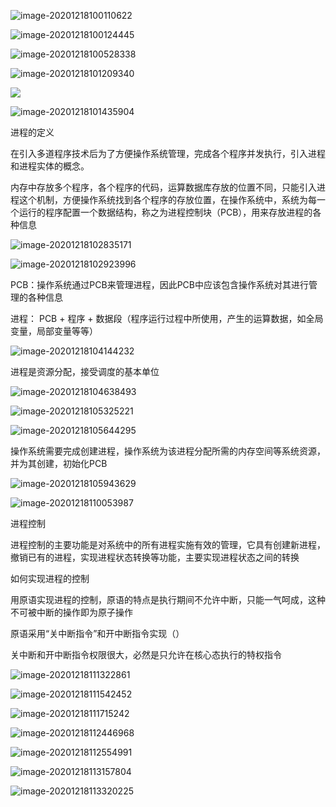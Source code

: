 ![image-20201218100110622](/home/mi/.config/Typora/typora-user-images/image-20201218100110622.png)

![image-20201218100124445](/home/mi/.config/Typora/typora-user-images/image-20201218100124445.png)

![image-20201218100528338](/home/mi/.config/Typora/typora-user-images/image-20201218100528338.png)

![image-20201218101209340](/home/mi/.config/Typora/typora-user-images/image-20201218101209340.png)

![ ](/home/mi/.config/Typora/typora-user-images/image-20201218101313929.png)

![image-20201218101435904](/home/mi/.config/Typora/typora-user-images/image-20201218101435904.png)

进程的定义

在引入多道程序技术后为了方便操作系统管理，完成各个程序并发执行，引入进程和进程实体的概念。

内存中存放多个程序，各个程序的代码，运算数据库存放的位置不同，只能引入进程这个机制，方便操作系统找到各个程序的存放位置，在操作系统中，系统为每一个运行的程序配置一个数据结构，称之为进程控制块（PCB），用来存放进程的各种信息

![image-20201218102835171](/home/mi/.config/Typora/typora-user-images/image-20201218102835171.png)

![image-20201218102923996](/home/mi/.config/Typora/typora-user-images/image-20201218102923996.png)

PCB：操作系统通过PCB来管理进程，因此PCB中应该包含操作系统对其进行管理的各种信息

进程： PCB + 程序 + 数据段（程序运行过程中所使用，产生的运算数据，如全局变量，局部变量等等）

![image-20201218104144232](/home/mi/.config/Typora/typora-user-images/image-20201218104144232.png)

 进程是资源分配，接受调度的基本单位

![image-20201218104638493](/home/mi/.config/Typora/typora-user-images/image-20201218104638493.png)

![image-20201218105325221](/home/mi/.config/Typora/typora-user-images/image-20201218105325221.png)

  ![image-20201218105644295](/home/mi/.config/Typora/typora-user-images/image-20201218105644295.png)

操作系统需要完成创建进程，操作系统为该进程分配所需的内存空间等系统资源，并为其创建，初始化PCB 

![image-20201218105943629](/home/mi/.config/Typora/typora-user-images/image-20201218105943629.png)

![image-20201218110053987](/home/mi/.config/Typora/typora-user-images/image-20201218110053987.png)

进程控制

进程控制的主要功能是对系统中的所有进程实施有效的管理，它具有创建新进程，撤销已有的进程，实现进程状态转换等功能，主要实现进程状态之间的转换 

如何实现进程的控制

用原语实现进程的控制，原语的特点是执行期间不允许中断，只能一气呵成，这种不可被中断的操作即为原子操作

原语采用“关中断指令”和开中断指令实现（）

关中断和开中断指令权限很大，必然是只允许在核心态执行的特权指令

![image-20201218111322861](/home/mi/.config/Typora/typora-user-images/image-20201218111322861.png)

![image-20201218111542452](/home/mi/.config/Typora/typora-user-images/image-20201218111542452.png)

![image-20201218111715242](/home/mi/.config/Typora/typora-user-images/image-20201218111715242.png)

![image-20201218112446968](/home/mi/.config/Typora/typora-user-images/image-20201218112446968.png)

![image-20201218112554991](/home/mi/.config/Typora/typora-user-images/image-20201218112554991.png)

 ![image-20201218113157804](/home/mi/.config/Typora/typora-user-images/image-20201218113157804.png)

![image-20201218113320225](/home/mi/.config/Typora/typora-user-images/image-20201218113320225.png)